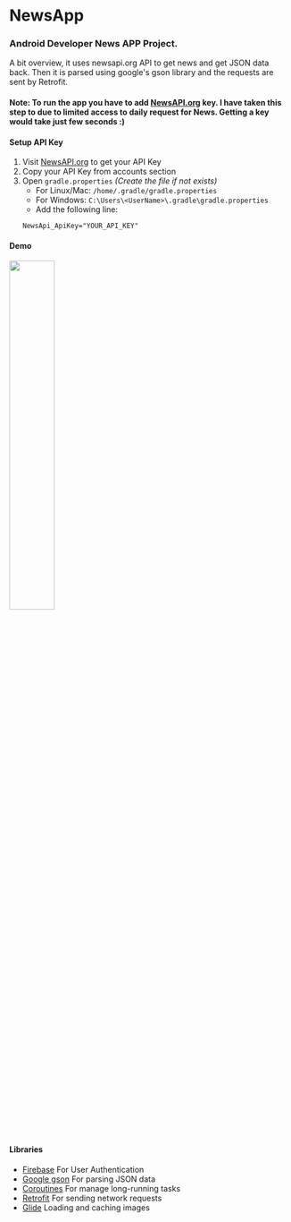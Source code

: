 # NewsApp
### Android Developer News APP Project.
A bit overview, it uses newsapi.org API to get news and get JSON data back. Then it is parsed using google's gson library and the requests are sent by Retrofit.

#### Note: To run the app you have to add [NewsAPI.org](https://newsapi.org/register) key. I have taken this step to due to limited access to daily request for News. Getting a key would take just few seconds :)

#### Setup API Key
1. Visit [NewsAPI.org](https://newsapi.org/register) to get your API Key
2. Copy your API Key from accounts section
3. Open `gradle.properties` *(Create the file if not exists)*
   - For Linux/Mac: `/home/.gradle/gradle.properties`
   - For Windows: `C:\Users\<UserName>\.gradle\gradle.properties`
   - Add the following line:
    ```
    NewsApi_ApiKey="YOUR_API_KEY"
    ``` 


#### Demo
<img src="newsAppDemo.mp4" width="40%">


#### Libraries
- [Firebase](https://firebase.google.com/) For User Authentication
- [Google gson](https://github.com/google/gson) For parsing JSON data
- [Coroutines](https://developer.android.com/kotlin/coroutines) For manage long-running tasks
- [Retrofit](http://square.github.io/retrofit/) For sending network requests
- [Glide](https://github.com/bumptech/glide) Loading and caching images

